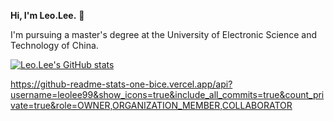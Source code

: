 **Hi, I'm Leo.Lee.** 👋

I'm pursuing a master's degree at the University of Electronic Science and Technology of China.

[![Leo.Lee's GitHub stats](https://github-readme-stats.vercel.app/api?username=leolee99&orgs=VL-Group)](https://github.com/anuraghazra/github-readme-stats)

https://github-readme-stats-one-bice.vercel.app/api?username=leolee99&show_icons=true&include_all_commits=true&count_private=true&role=OWNER,ORGANIZATION_MEMBER,COLLABORATOR

